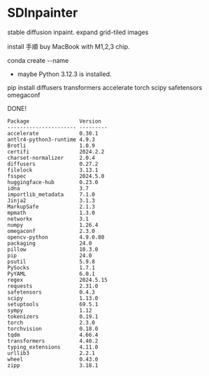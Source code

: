 # SDInpainter
stable diffusion inpaint. expand grid-tiled images

install 手順
buy MacBook with M1,2,3 chip.

conda create --name <NAME>
- maybe Python 3.12.3 is installed.

pip install diffusers transformers accelerate torch scipy safetensors omegaconf

DONE!

```
Package                Version
---------------------- ---------
accelerate             0.30.1
antlr4-python3-runtime 4.9.3
Brotli                 1.0.9
certifi                2024.2.2
charset-normalizer     2.0.4
diffusers              0.27.2
filelock               3.13.1
fsspec                 2024.5.0
huggingface-hub        0.23.0
idna                   3.7
importlib_metadata     7.1.0
Jinja2                 3.1.3
MarkupSafe             2.1.3
mpmath                 1.3.0
networkx               3.1
numpy                  1.26.4
omegaconf              2.3.0
opencv-python          4.9.0.80
packaging              24.0
pillow                 10.3.0
pip                    24.0
psutil                 5.9.8
PySocks                1.7.1
PyYAML                 6.0.1
regex                  2024.5.15
requests               2.31.0
safetensors            0.4.3
scipy                  1.13.0
setuptools             69.5.1
sympy                  1.12
tokenizers             0.19.1
torch                  2.3.0
torchvision            0.18.0
tqdm                   4.66.4
transformers           4.40.2
typing_extensions      4.11.0
urllib3                2.2.1
wheel                  0.43.0
zipp                   3.18.1
```
